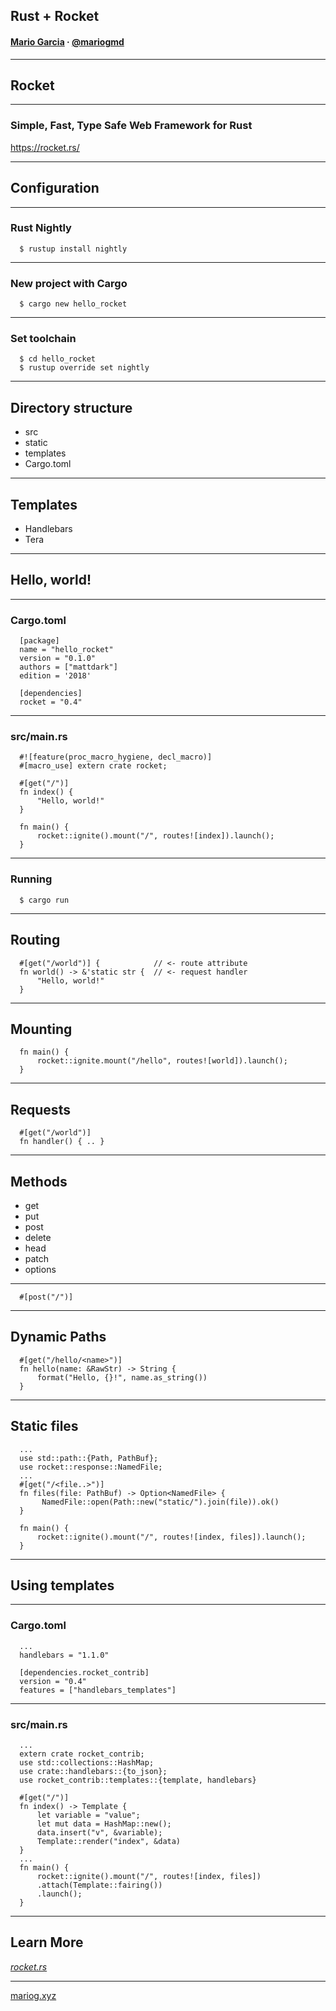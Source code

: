 ## Rust + Rocket

#### [Mario Garcia](https://mariog.xyz) · [@mariogmd](https://twitter.com/mariogmd)

---

## Rocket

----

### Simple, Fast, Type Safe Web Framework for Rust

https://rocket.rs/

---

## Configuration

---

### Rust Nightly

```
  $ rustup install nightly
```

----

### New project with Cargo

```
  $ cargo new hello_rocket
```

----

### Set toolchain

```
  $ cd hello_rocket
  $ rustup override set nightly
```

---

## Directory structure

- src
- static <!-- .element: class="fragment" -->
- templates <!-- .element: class="fragment" -->
- Cargo.toml <!-- .element: class="fragment" -->

---

## Templates

- Handlebars
- Tera <!-- .element: class="fragment" -->

---

## Hello, world!

----

### Cargo.toml

```
  [package]
  name = "hello_rocket"
  version = "0.1.0"
  authors = ["mattdark"]
  edition = '2018'

  [dependencies]
  rocket = "0.4"
```

----

### src/main.rs

```
  #![feature(proc_macro_hygiene, decl_macro)]
  #[macro_use] extern crate rocket;
 
  #[get("/")]
  fn index() {
      "Hello, world!"
  }

  fn main() {
      rocket::ignite().mount("/", routes![index]).launch();
  }
```

----

### Running

```
  $ cargo run
```

---

## Routing

```
  #[get("/world")] {            // <- route attribute
  fn world() -> &'static str {  // <- request handler
      "Hello, world!"
  } 
```

---

## Mounting

```
  fn main() {
      rocket::ignite.mount("/hello", routes![world]).launch();
  }
```

---

## Requests

```
  #[get("/world")]
  fn handler() { .. }
```

---

## Methods

- get
- put <!-- .element: class="fragment" -->
- post <!-- .element: class="fragment" -->
- delete <!-- .element: class="fragment" -->
- head <!-- .element: class="fragment" -->
- patch <!-- .element: class="fragment" -->
- options <!-- .element: class="fragment" -->

----

```
  #[post("/")]
```

---

## Dynamic Paths

```
  #[get("/hello/<name>")]
  fn hello(name: &RawStr) -> String {
      format("Hello, {}!", name.as_string())
  }
```

---

## Static files

```
  ...
  use std::path::{Path, PathBuf};
  use rocket::response::NamedFile;
  ...
  #[get("/<file..>")]
  fn files(file: PathBuf) -> Option<NamedFile> {
       NamedFile::open(Path::new("static/").join(file)).ok()
  }

  fn main() {
      rocket::ignite().mount("/", routes![index, files]).launch();
  }
```

---

## Using templates

----
### Cargo.toml

```
  ...
  handlebars = "1.1.0"

  [dependencies.rocket_contrib]
  version = "0.4"
  features = ["handlebars_templates"]
```

----
### src/main.rs

```
  ...
  extern crate rocket_contrib;
  use std::collections::HashMap;
  use crate::handlebars::{to_json};
  use rocket_contrib::templates::{template, handlebars}

  #[get("/")]
  fn index() -> Template {
      let variable = "value";
      let mut data = HashMap::new();
      data.insert("v", &variable);
      Template::render("index", &data)
  }
  ...
  fn main() {
      rocket::ignite().mount("/", routes![index, files])
      .attach(Template::fairing())
      .launch();
  }
```

---

## Learn More

_[rocket.rs](https//rocket.rs/)_

___

[mariog.xyz](https://mariog.xyz/)
